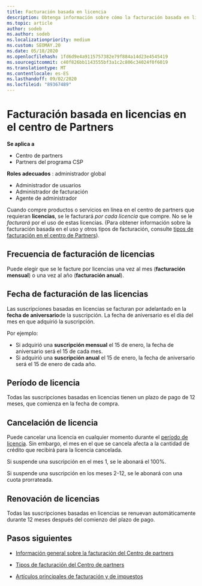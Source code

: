 ```yaml
---
title: Facturación basada en licencia
description: Obtenga información sobre cómo la facturación basada en licencias difiere de la facturación basada en el uso en el centro de Partners, incluido cómo se factura por licencia (no por el uso de licencias).
ms.topic: article
author: sodeb
ms.author: sodeb
ms.localizationpriority: medium
ms.custom: SEOMAY.20
ms.date: 05/18/2020
ms.openlocfilehash: 1fd6d9e4a9115757382e79f884a14d23e4545419
ms.sourcegitcommit: c40f826bb1143555bf3a1c2c806c34024f0f6019
ms.translationtype: MT
ms.contentlocale: es-ES
ms.lasthandoff: 09/02/2020
ms.locfileid: "89367489"
---
```

# <a name="license-based-billing-in-partner-center"></a>Facturación basada en licencias en el centro de Partners

**Se aplica a**

- Centro de partners
- Partners del programa CSP

**Roles adecuados** : administrador global
- Administrador de usuarios
- Administrador de facturación
- Agente de administrador

Cuando compre productos o servicios en línea en el centro de partners que requieran **licencias**, se le facturará *por cada licencia* que compre. No se le *facturará* por el uso de estas licencias. (Para obtener información sobre la facturación basada en el uso y otros tipos de facturación, consulte [tipos de facturación en el centro de Partners](billing-different-types.md)).

## <a name="license-billing-frequency"></a>Frecuencia de facturación de licencias

Puede elegir que se le facture por licencias una vez al mes (**facturación mensual**) o una vez al año (**facturación anual**). 

## <a name="billing-date-for-licenses"></a>Fecha de facturación de las licencias

Las suscripciones basadas en licencias se facturan por adelantado en la **fecha de aniversario**de la suscripción. La fecha de aniversario es el día del mes en que adquirió la suscripción.

Por ejemplo:

- Si adquirió una **suscripción mensual** el 15 de enero, la fecha de aniversario será el 15 de cada mes.
- Si adquirió una **suscripción anual** el 15 de enero, la fecha de aniversario será el 15 de enero de cada año.

## <a name="license-term"></a>Período de licencia

Todas las suscripciones basadas en licencias tienen un plazo de pago de 12 meses, que comienza en la fecha de compra.

## <a name="license-cancellation"></a>Cancelación de licencia

Puede cancelar una licencia en cualquier momento durante el [período de licencia](#license-term). Sin embargo, el mes en el que se cancela afecta a la cantidad de crédito que recibirá para la licencia cancelada.

Si suspende una suscripción en el mes 1, se le abonará el 100%.

Si suspende una suscripción en los meses 2-12, se le abonará con una cuota prorrateada.

## <a name="license-renewal"></a>Renovación de licencias

Todas las suscripciones basadas en licencias se renuevan automáticamente durante 12 meses después del comienzo del plazo de pago.

## <a name="next-steps"></a>Pasos siguientes

- [Información general sobre la facturación del Centro de partners](billing-basics.md)

- [Tipos de facturación del Centro de partners](billing-different-types.md)

- [Artículos principales de facturación y de impuestos](billing.md)

